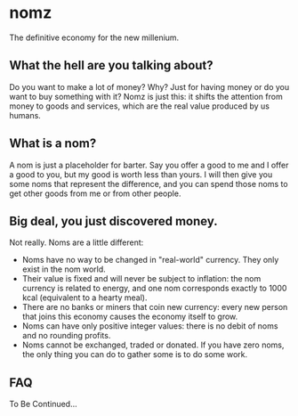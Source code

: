 nomz
====

The definitive economy for the new millenium.

What the hell are you talking about?
------------------------------------

Do you want to make a lot of money? Why? Just for having money or do you want to buy something with it? Nomz is just this: it shifts the attention from money to goods and services, which are the real value produced by us humans.

What is a nom?
--------------

A nom is just a placeholder for barter. Say you offer a good to me and I offer a good to you, but my good is worth less than yours. I will then give you some noms that represent the difference, and you can spend those noms to get other goods from me or from other people.

Big deal, you just discovered money.
------------------------------------

Not really. Noms are a little different:

- Noms have no way to be changed in "real-world" currency. They only exist in the nom world.
- Their value is fixed and will never be subject to inflation: the nom currency is related to energy, and one nom corresponds exactly to 1000 kcal (equivalent to a hearty meal).
- There are no banks or miners that coin new currency: every new person that joins this economy causes the economy itself to grow.
- Noms can have only positive integer values: there is no debit of noms and no rounding profits.
- Noms cannot be exchanged, traded or donated. If you have zero noms, the only thing you can do to gather some is to do some work.

FAQ
---

To Be Continued...
